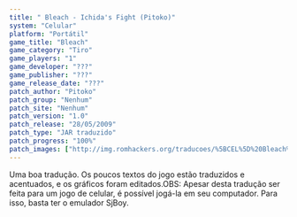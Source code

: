 ```yaml
---
title: " Bleach - Ichida's Fight (Pitoko)"
system: "Celular"
platform: "Portátil"
game_title: "Bleach"
game_category: "Tiro"
game_players: "1"
game_developer: "???"
game_publisher: "???"
game_release_date: "???"
patch_author: "Pitoko"
patch_group: "Nenhum"
patch_site: "Nenhum"
patch_version: "1.0"
patch_release: "28/05/2009"
patch_type: "JAR traduzido"
patch_progress: "100%"
patch_images: ["http://img.romhackers.org/traducoes/%5BCEL%5D%20Bleach%20-%20Pitoko%20-%201.png","http://img.romhackers.org/traducoes/%5BCEL%5D%20Bleach%20-%20Pitoko%20-%202.png","http://img.romhackers.org/traducoes/%5BCEL%5D%20Bleach%20-%20Pitoko%20-%203.png"]
---
```

Uma boa tradução. Os poucos textos do jogo estão traduzidos e acentuados, e os gráficos foram editados.OBS: Apesar desta tradução ser feita para um jogo de celular, é possível jogá-la em seu computador. Para isso, basta ter o emulador SjBoy.